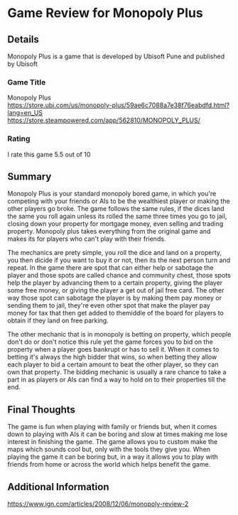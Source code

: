 # Game Review for Monopoly Plus

## Details
Monopoly Plus is a game that is developed by Ubisoft Pune and published by Ubisoft

### Game Title
Monopoly Plus    
https://store.ubi.com/us/monopoly-plus/59ae6c7088a7e38f76eabdfd.html?lang=en_US
https://store.steampowered.com/app/562810/MONOPOLY_PLUS/

### Rating
I rate this game 5.5 out of 10

## Summary
Monopoly Plus is your standard monopoly bored game, in which you're competing with your friends or AIs to be the wealthiest player or making
the other players go broke. The game follows the same rules, if the dices land the same you roll again unless its rolled the same three times
you go to jail, closing down your property for mortgage money, even selling and trading property. Monopoly plus takes everything from the 
original game and makes its for players who can't play with their friends.

The mechanics are prety simple, you roll the dice and land on a property, you then dicide if you want to buy it or not, then its the next person 
turn and repeat. In the game there are spot that can either help or sabotage the player and those spots are called chance and community chest,
those spots help the player by advancing them to a certain property, giving the player some free money, or giving the player a get out of jail free
card. The other way those spot can sabotage the player is by making them pay money or sending them to jail, they're even other spot that make the
player pay money for tax that then get added to themiddle of the board for players to obtain if they land on free parking.

The other mechanic that is in monopoly is betting on property, which people don't do or don't notice this rule yet the game forces you to bid on the property when a player goes bankrupt or has to sell it. When it comes to betting it's always the high bidder that wins, so
when betting they allow each player to bid a certain amount to beat the other player, so they can own that property. The bidding mechanic is usually a rare chance to take a part in as players or AIs can find a way to hold on to their properties till the end. 

## Final Thoughts
The game is fun when playing with family or friends but, when it comes down to playing with AIs it can be boring and slow at times making
me lose interest in finishing the game. The game allows you to custom make the maps which sounds cool but, only with the tools they give you.
When playing the game it can be boring but, in a way it allows you to play with friends from home or across the world which helps benefit the game. 

## Additional Information
https://www.ign.com/articles/2008/12/06/monopoly-review-2
